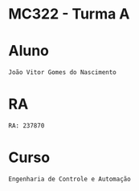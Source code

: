 # **MC322 - Turma A**

# **Aluno**
    João Vitor Gomes do Nascimento

# **RA**
    RA: 237870

# **Curso**
    Engenharia de Controle e Automação
